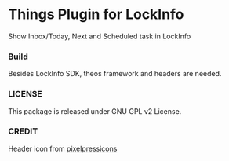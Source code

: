 # Things Plugin for LockInfo

Show Inbox/Today, Next and Scheduled task in LockInfo

### Build

Besides LockInfo SDK, theos framework and headers are needed.

### LICENSE

This package is released under GNU GPL v2 License.

### CREDIT

Header icon from [pixelpressicons](www.pixelpressicons.com)
